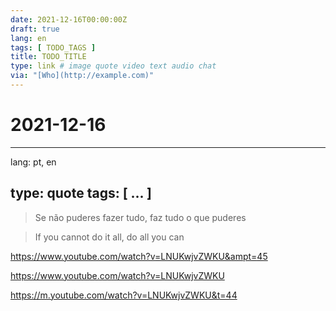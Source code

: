 ```yaml
---
date: 2021-12-16T00:00:00Z
draft: true
lang: en
tags: [ TODO_TAGS ]
title: TODO_TITLE
type: link # image quote video text audio chat
via: "[Who](http://example.com)"
---
```

# 2021-12-16




---
lang: pt, en

type: quote
tags: [ ... ]
---


> Se não puderes fazer tudo, faz tudo o que puderes


> If you cannot do it all, do all you can


https://www.youtube.com/watch?v=LNUKwjvZWKU&ampt=45


<https://www.youtube.com/watch?v=LNUKwjvZWKU>

<https://m.youtube.com/watch?v=LNUKwjvZWKU&t=44>

